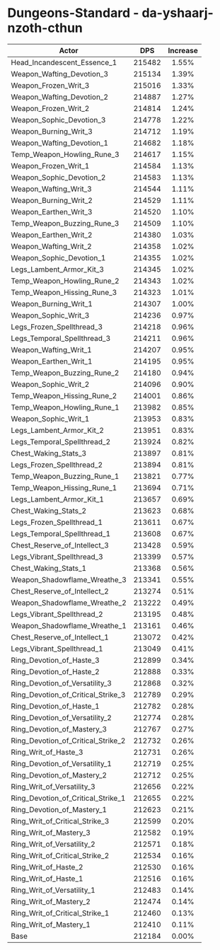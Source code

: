 # Dungeons-Standard - da-yshaarj-nzoth-cthun
| Actor | DPS | Increase |
|---|:---:|:---:|
|Head_Incandescent_Essence_1|215482|1.55%|
|Weapon_Wafting_Devotion_3|215134|1.39%|
|Weapon_Frozen_Writ_3|215016|1.33%|
|Weapon_Wafting_Devotion_2|214887|1.27%|
|Weapon_Frozen_Writ_2|214814|1.24%|
|Weapon_Sophic_Devotion_3|214778|1.22%|
|Weapon_Burning_Writ_3|214712|1.19%|
|Weapon_Wafting_Devotion_1|214682|1.18%|
|Temp_Weapon_Howling_Rune_3|214617|1.15%|
|Weapon_Frozen_Writ_1|214584|1.13%|
|Weapon_Sophic_Devotion_2|214583|1.13%|
|Weapon_Wafting_Writ_3|214544|1.11%|
|Weapon_Burning_Writ_2|214529|1.11%|
|Weapon_Earthen_Writ_3|214520|1.10%|
|Temp_Weapon_Buzzing_Rune_3|214509|1.10%|
|Weapon_Earthen_Writ_2|214380|1.03%|
|Weapon_Wafting_Writ_2|214358|1.02%|
|Weapon_Sophic_Devotion_1|214355|1.02%|
|Legs_Lambent_Armor_Kit_3|214345|1.02%|
|Temp_Weapon_Howling_Rune_2|214343|1.02%|
|Temp_Weapon_Hissing_Rune_3|214323|1.01%|
|Weapon_Burning_Writ_1|214307|1.00%|
|Weapon_Sophic_Writ_3|214236|0.97%|
|Legs_Frozen_Spellthread_3|214218|0.96%|
|Legs_Temporal_Spellthread_3|214211|0.96%|
|Weapon_Wafting_Writ_1|214207|0.95%|
|Weapon_Earthen_Writ_1|214195|0.95%|
|Temp_Weapon_Buzzing_Rune_2|214180|0.94%|
|Weapon_Sophic_Writ_2|214096|0.90%|
|Temp_Weapon_Hissing_Rune_2|214001|0.86%|
|Temp_Weapon_Howling_Rune_1|213982|0.85%|
|Weapon_Sophic_Writ_1|213953|0.83%|
|Legs_Lambent_Armor_Kit_2|213951|0.83%|
|Legs_Temporal_Spellthread_2|213924|0.82%|
|Chest_Waking_Stats_3|213897|0.81%|
|Legs_Frozen_Spellthread_2|213894|0.81%|
|Temp_Weapon_Buzzing_Rune_1|213821|0.77%|
|Temp_Weapon_Hissing_Rune_1|213694|0.71%|
|Legs_Lambent_Armor_Kit_1|213657|0.69%|
|Chest_Waking_Stats_2|213623|0.68%|
|Legs_Frozen_Spellthread_1|213611|0.67%|
|Legs_Temporal_Spellthread_1|213608|0.67%|
|Chest_Reserve_of_Intellect_3|213428|0.59%|
|Legs_Vibrant_Spellthread_3|213399|0.57%|
|Chest_Waking_Stats_1|213368|0.56%|
|Weapon_Shadowflame_Wreathe_3|213341|0.55%|
|Chest_Reserve_of_Intellect_2|213274|0.51%|
|Weapon_Shadowflame_Wreathe_2|213222|0.49%|
|Legs_Vibrant_Spellthread_2|213195|0.48%|
|Weapon_Shadowflame_Wreathe_1|213161|0.46%|
|Chest_Reserve_of_Intellect_1|213072|0.42%|
|Legs_Vibrant_Spellthread_1|213049|0.41%|
|Ring_Devotion_of_Haste_3|212899|0.34%|
|Ring_Devotion_of_Haste_2|212888|0.33%|
|Ring_Devotion_of_Versatility_3|212868|0.32%|
|Ring_Devotion_of_Critical_Strike_3|212789|0.29%|
|Ring_Devotion_of_Haste_1|212782|0.28%|
|Ring_Devotion_of_Versatility_2|212774|0.28%|
|Ring_Devotion_of_Mastery_3|212767|0.27%|
|Ring_Devotion_of_Critical_Strike_2|212732|0.26%|
|Ring_Writ_of_Haste_3|212731|0.26%|
|Ring_Devotion_of_Versatility_1|212719|0.25%|
|Ring_Devotion_of_Mastery_2|212712|0.25%|
|Ring_Writ_of_Versatility_3|212656|0.22%|
|Ring_Devotion_of_Critical_Strike_1|212655|0.22%|
|Ring_Devotion_of_Mastery_1|212623|0.21%|
|Ring_Writ_of_Critical_Strike_3|212599|0.20%|
|Ring_Writ_of_Mastery_3|212582|0.19%|
|Ring_Writ_of_Versatility_2|212571|0.18%|
|Ring_Writ_of_Critical_Strike_2|212534|0.16%|
|Ring_Writ_of_Haste_2|212530|0.16%|
|Ring_Writ_of_Haste_1|212516|0.16%|
|Ring_Writ_of_Versatility_1|212483|0.14%|
|Ring_Writ_of_Mastery_2|212474|0.14%|
|Ring_Writ_of_Critical_Strike_1|212460|0.13%|
|Ring_Writ_of_Mastery_1|212410|0.11%|
|Base|212184|0.00%|
